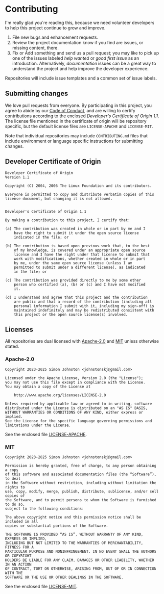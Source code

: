 # Contributing

I'm really glad you're reading this, because we need volunteer developers to
help this project continue to grow and improve.

1. File new bugs and enhancement requests.
2. Review the project documentation know if you find are issues, or missing
   content, there.
3. Fix or Add something and send us a pull request; you may like to pick up
   one of the issues labeled *help wanted* or *good first issue* as an
   introduction. Alternatively, *documentation* issues can be a great way
   to understand the project and help improve the developer experience.

Repositories will include issue templates and a common set of issue labels.

## Submitting changes

We love pull requests from everyone. By participating in this project, you
agree to abide by our [Code of Conduct](./CODE_OF_CONDUCT.md), and are willing
to certify contributions according to the enclosed *Developer's Certificate of
Origin 1.1*. The license file mentioned in the certificate of origin will be
repository specific, but the default license files are `LICENSE-APACHE` and
`LICENSE-MIT`.

Note that individual repositories may include `CONTRIBUTING.md` files that
include environment or language specific instructions for submitting changes.

## Developer Certificate of Origin

```text
Developer Certificate of Origin
Version 1.1

Copyright (C) 2004, 2006 The Linux Foundation and its contributors.

Everyone is permitted to copy and distribute verbatim copies of this
license document, but changing it is not allowed.


Developer's Certificate of Origin 1.1

By making a contribution to this project, I certify that:

(a) The contribution was created in whole or in part by me and I
    have the right to submit it under the open source license
    indicated in the file; or

(b) The contribution is based upon previous work that, to the best
    of my knowledge, is covered under an appropriate open source
    license and I have the right under that license to submit that
    work with modifications, whether created in whole or in part
    by me, under the same open source license (unless I am
    permitted to submit under a different license), as indicated
    in the file; or

(c) The contribution was provided directly to me by some other
    person who certified (a), (b) or (c) and I have not modified
    it.

(d) I understand and agree that this project and the contribution
    are public and that a record of the contribution (including all
    personal information I submit with it, including my sign-off) is
    maintained indefinitely and may be redistributed consistent with
    this project or the open source license(s) involved.
```

## Licenses

All repositories are dual licensed with
[Apache-2.0](https://opensource.org/license/apache-2-0) and
[MIT](https://opensource.org/license/mit) unless otherwise stated.

### Apache-2.0

```text
Copyright 2023-2025 Simon Johnston <johnstonskj@gmail.com>

Licensed under the Apache License, Version 2.0 (the "License");
you may not use this file except in compliance with the License.
You may obtain a copy of the License at

    http://www.apache.org/licenses/LICENSE-2.0

Unless required by applicable law or agreed to in writing, software
distributed under the License is distributed on an "AS IS" BASIS,
WITHOUT WARRANTIES OR CONDITIONS OF ANY KIND, either express or implied.
See the License for the specific language governing permissions and
limitations under the License.
```

See the enclosed file [LICENSE-APACHE](./LICENSE-APACHE).

### MIT

```text
Copyright 2023-2025 Simon Johnston <johnstonskj@gmail.com>

Permission is hereby granted, free of charge, to any person obtaining a copy
of this software and associated documentation files (the “Software”), to deal
in the Software without restriction, including without limitation the rights to
use, copy, modify, merge, publish, distribute, sublicense, and/or sell copies of
the Software, and to permit persons to whom the Software is furnished to do so,
subject to the following conditions:

The above copyright notice and this permission notice shall be included in all
copies or substantial portions of the Software.

THE SOFTWARE IS PROVIDED “AS IS”, WITHOUT WARRANTY OF ANY KIND, EXPRESS OR IMPLIED,
INCLUDING BUT NOT LIMITED TO THE WARRANTIES OF MERCHANTABILITY, FITNESS FOR A
PARTICULAR PURPOSE AND NONINFRINGEMENT. IN NO EVENT SHALL THE AUTHORS OR COPYRIGHT
HOLDERS BE LIABLE FOR ANY CLAIM, DAMAGES OR OTHER LIABILITY, WHETHER IN AN ACTION
OF CONTRACT, TORT OR OTHERWISE, ARISING FROM, OUT OF OR IN CONNECTION WITH THE
SOFTWARE OR THE USE OR OTHER DEALINGS IN THE SOFTWARE.
```

See the enclosed file [LICENSE-MIT](./LICENSE-MIT).
